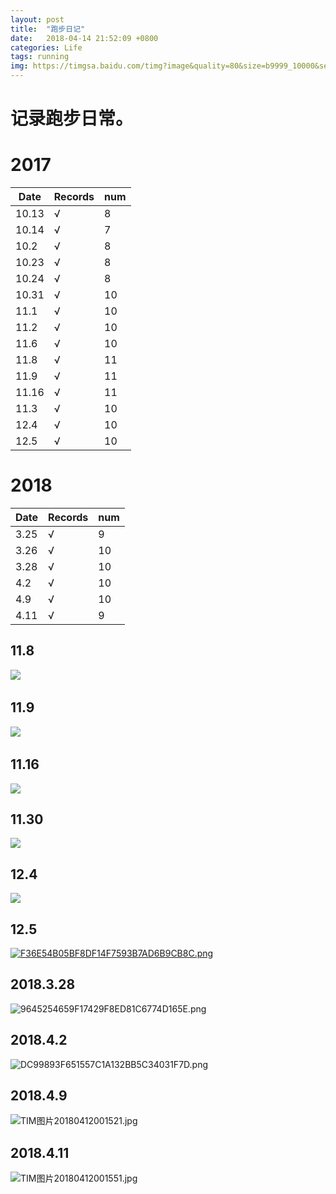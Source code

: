 ```yaml
---
layout: post
title:  "跑步日记"
date:   2018-04-14 21:52:09 +0800
categories: Life
tags: running
img: https://timgsa.baidu.com/timg?image&quality=80&size=b9999_10000&sec=1510248660879&di=6544a59070ecdef17d15153aa5e2452c&imgtype=0&src=http%3A%2F%2Fpic7.qiyipic.com%2Fdianying%2F20130221%2F625a7a62c7854e48b625b7b40d52c8e6.jpg
---
```

# 记录跑步日常。






















# 2017
| Date  | Records | num  |
| ----- | ------- | ---- |
| 10.13 | √       | 8    |
| 10.14 | √       | 7    |
| 10.2  | √       | 8    |
| 10.23 | √       | 8    |
| 10.24 | √       | 8    |
| 10.31 | √       | 10   |
| 11.1  | √       | 10   |
| 11.2  | √       | 10   |
| 11.6  | √       | 10   |
| 11.8  | √       | 11   |
| 11.9  | √       | 11   |
| 11.16 | √       | 11   |
| 11.3  | √       | 10   |
| 12.4  | √       | 10   |
| 12.5  | √       | 10   |

# 2018
| Date | Records | num  |
| ---- | ------- | ---- |
| 3.25 | √       | 9    |
| 3.26 | √       | 10   |
| 3.28 | √       | 10   |
| 4.2  | √       | 10   |
| 4.9  | √       | 10   |
| 4.11 | √       | 9    |
 
## 11.8

![](https://i.loli.net/2017/11/09/5a04662709b0e.jpg)
 
## 11.9

![](https://i.loli.net/2017/11/09/5a04662d39261.jpg)
 
## 11.16
![](https://i.loli.net/2017/12/09/5a2b7004279b6.png)

## 11.30
![](https://i.loli.net/2017/12/09/5a2b7024517c4.png)

## 12.4

![](https://i.loli.net/2017/12/09/5a2b7049f4195.png)

## 12.5
[![F36E54B05BF8DF14F7593B7AD6B9CB8C.png](https://i.loli.net/2017/12/09/5a2b707d1a0cc.png)](https://i.loli.net/2017/12/09/5a2b707d1a0cc.png)

## 2018.3.28
![9645254659F17429F8ED81C6774D165E.png](https://i.loli.net/2018/04/12/5ace342dbd4ad.png)
## 2018.4.2

![DC99893F651557C1A132BB5C34031F7D.png](https://i.loli.net/2018/04/12/5ace3474d1adc.png)

## 2018.4.9
![TIM图片20180412001521.jpg](https://i.loli.net/2018/04/12/5ace34a1bb8f1.jpg)

## 2018.4.11
![TIM图片20180412001551.jpg](https://i.loli.net/2018/04/12/5ace34c0a2e58.jpg)
